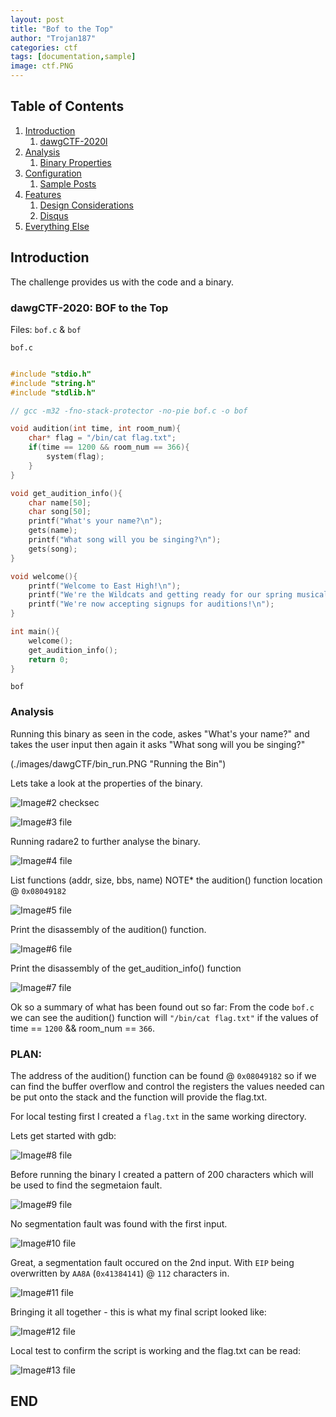 ```yaml
---
layout: post
title: "Bof to the Top"
author: "Trojan187"
categories: ctf
tags: [documentation,sample]
image: ctf.PNG
---
```



## Table of Contents

1. [Introduction](#introduction)
   1. [dawgCTF-2020l](#dawgCTF-2020)
2. [Analysis](#Analysis)
   1. [Binary Properties](#checksec)
3. [Configuration](#configuration)
   1. [Sample Posts](#sample-posts)
4. [Features](#features)
   1. [Design Considerations](#design-considerations)
   2. [Disqus](#disqus)
5. [Everything Else](#everything-else)

##  Introduction

The challenge provides us with the code and a binary.

### dawgCTF-2020: BOF to the Top

Files: `bof.c` & `bof`

`bof.c`
```c

#include "stdio.h"
#include "string.h"
#include "stdlib.h"

// gcc -m32 -fno-stack-protector -no-pie bof.c -o bof

void audition(int time, int room_num){
	char* flag = "/bin/cat flag.txt";
	if(time == 1200 && room_num == 366){
		system(flag);
	}
}

void get_audition_info(){
	char name[50];
	char song[50];
	printf("What's your name?\n");
	gets(name);
	printf("What song will you be singing?\n");
	gets(song);
}

void welcome(){
	printf("Welcome to East High!\n");
	printf("We're the Wildcats and getting ready for our spring musical\n");
	printf("We're now accepting signups for auditions!\n");
}

int main(){
	welcome();
	get_audition_info();
	return 0;
}
```

 `bof`
### Analysis

Running this binary as seen in the code, askes "What's your name?" and takes the user input then again it asks "What song will you be singing?" 

(./images/dawgCTF/bin_run.PNG "Running the Bin")

Lets take a look at the properties of the binary.

![Image#2 checksec](./images/dawgCTF/checksec.PNG)

![Image#3 file](./images/dawgCTF/file.PNG)

Running radare2 to further analyse the binary.

![Image#4 file](./images/dawgCTF/r2_aaaa.PNG)

List functions (addr, size, bbs, name)
NOTE* the audition() function location @ `0x08049182`

![Image#5 file](./images/dawgCTF/r2_afl.PNG)

Print the disassembly of the audition() function.

![Image#6 file](./images/dawgCTF/r2_pdf_audition.PNG)

Print the disassembly of the get_audition_info() function

![Image#7 file](./images/dawgCTF/r2_pdf_get_audition_info.PNG)

Ok so a summary of what has been found out so far:
From the code `bof.c` we can see the audition() function will `"/bin/cat flag.txt"` if the values of time == `1200` && room_num == `366`.

### PLAN:
The address of the audition() function can be found @ `0x08049182` so if we can find the buffer overflow and control the registers the values needed can be put onto the stack and the function will provide the flag.txt. 

For local testing first I created a `flag.txt` in the same working directory.

Lets get started with gdb:

![Image#8 file](./images/dawgCTF/gdb_start.PNG)

Before running the binary I created a pattern of 200 characters which will be used to find the segmetaion fault.

![Image#9 file](./images/dawgCTF/gdb_start_pattern_create.PNG)

No segmentation fault was found with the first input.

![Image#10 file](./images/dawgCTF/gdb_no_seg_fault.PNG)

Great, a segmentation fault occured on the 2nd input. With `EIP` being overwritten by `AA8A` (`0x41384141`) @ `112` characters in.

![Image#11 file](./images/dawgCTF/gdb_seg_fault_EIP.PNG)

Bringing it all together - this is what my final script looked like:

![Image#12 file](./images/dawgCTF/final_solution.PNG)

Local test to confirm the script is working and the flag.txt can be read:

![Image#13 file](./images/dawgCTF/final.PNG)






END
---
